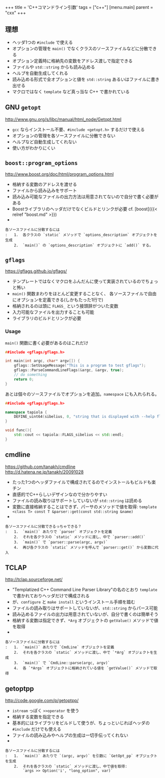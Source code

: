 +++
title = 'C++コマンドライン引数'
tags = ["c++"]
[menu.main]
  parent = "cxx"
+++

## 理想

-   ヘッダ1つの `#include` で使える
-   オプションの管理を `main()` でなくクラスのソースファイルなどに分散できる
-   オプション定義時に格納先の変数をアドレス渡しで指定できる
-   ファイルや `std::string` からも読み込める
-   ヘルプを自動生成してくれる
-   読み込める形式で全オプションと値を `std::string` あるいはファイルに書き出せる
-   マクロではなく `template` など真っ当な C++ で書かれている

## GNU `getopt`

<http://www.gnu.org/s/libc/manual/html_node/Getopt.html>

-   `gcc` ならインストール不要、`#include <getopt.h>` するだけで使える
-   オプションの管理を各ソースファイルに分散できない
-   ヘルプなど自動生成してくれない
-   使い方がわかりにくい

## `boost::program_options`

<http://www.boost.org/doc/html/program_options.html>

-   格納する変数のアドレスを渡せる
-   ファイルから読み込みをサポート
-   読み込み可能なファイルの出力方法は用意されてないので自分で書く必要がある
-   Boostライブラリのヘッダだけでなくビルドとリンクが必要 cf. [boost]({{< relref "boost.md" >}})
-

    各ソースファイルに分散するには
    :   1.  各クラスの `static` メソッドで `options_description` オブジェクトを生成
        2.  `main()` の `options_description` オブジェクトに `add()` する。

## `gflags`

<https://gflags.github.io/gflags/>

-   テンプレートではなくマクロをふんだんに使って実装されているのでちょっと怖い
-   `main()` 関数まわりをほとんど変更することなく、 各ソースファイルで自由にオプションを定義できる(しかもたった1行で)
-   格納されるのは頭に `FLAGS_` という接頭辞がついた変数
-   入力可能なファイルを出力することも可能
-   ライブラリのビルドとリンクが必要

### Usage

`main()` 関数に書く必要があるのはこれだけ

```c++
##include <gflags/gflags.h>

int main(int argc, char* argv[]) {
    gflags::SetUsageMessage("This is a program to test gflags");
    gflags::ParseCommandLineFlags(&argc, &argv, true);
    // do something
    return 0;
}
```

あとは個々のソースファイルでオプションを追加。`namespace` にも入れられる。

```c++
##include <gflags/gflags.h>

namespace tapiola {
    DEFINE_uint64(sibelius, 0, "string that is displayed with --help flag");
}

void func(){
    std::cout << tapiola::FLAGS_sibelius << std::endl;
}
```

## cmdline

<https://github.com/tanakh/cmdline>\
<http://d.hatena.ne.jp/tanakh/20091028>

-   たった1つのヘッダファイルで構成されてるのでインストールもビルドも楽チン
-   直感的でC++らしいデザインなので分かりやすい
-   ファイルの読み取りはサポートしていないが `std::string` は読める
-   変数に直接格納することはできず、パーサのメソッドで値を取得:
    `template <class T> const T &parser::get(const std::string &name)`
-

    各ソースファイルに分散できるっちゃできる？
    :   1.  `main()` あたりで `parser` オブジェクトを定義
        2.  それを各クラスの `static` メソッドに渡し、中で `parser::add()`
        3.  `main()` で `parser::parse(argc, argv)`
        4.  再び各クラスの `static` メソッドを呼んで `parser::get()` から変数に代入

## TCLAP

<http://tclap.sourceforge.net/>

-   "Templatized C++ Command Line Parser Library"の名のとおり
    `template` で書かれておりヘッダだけで構成される
-   が、`configure` と `make install` というインストール手順を踏む
-   ファイルの読み取りはサポートしていないが、`std::string` からパース可能
-   読み込めるファイルの出力は用意されていないが、自分で書くのは簡単そう
-   格納する変数は指定できず、`*Arg` オブジェクトの `getValue()` メソッドで値を取得
-

    各ソースファイルに分散するには
    :   1.  `main()` あたりで `CmdLine` オブジェクトを定義
        2.  それを各クラスの `static` メソッドに渡し、中で `*Arg` オブジェクトを生成
        3.  `main()` で `CmdLine::parse(argc, argv)`
        4.  各 `*Args` オブジェクトに格納されている値を `getValue()` メソッドで取得

## getoptpp

<http://code.google.com/p/getoptpp/>

-   `istream` っぽく `>>operator` を使う
-   格納する変数を指定できる
-   基本的にはライブラリをビルドして使うが、ちょっといじればヘッダの `#include` だけでも使える
-   ファイルの読み込みやヘルプの生成は一切手伝ってくれない
-

    各ソースファイルに分散するには
    :   1.  `main()` あたりで `(argc, argv)` を引数に `GetOpt_pp` オブジェクトを生成
        2.  それを各クラスの `static` メソッドに渡し、中で値を取得:
            `args >> Option('i', "long_option", var)`
